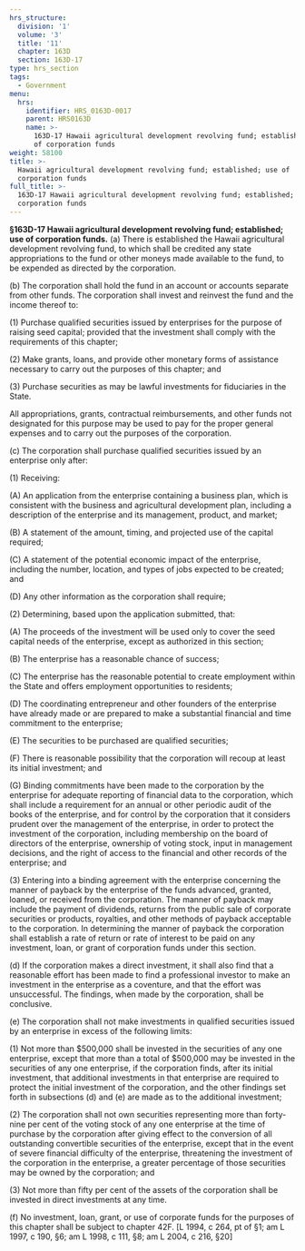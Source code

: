```yaml
---
hrs_structure:
  division: '1'
  volume: '3'
  title: '11'
  chapter: 163D
  section: 163D-17
type: hrs_section
tags:
  - Government
menu:
  hrs:
    identifier: HRS_0163D-0017
    parent: HRS0163D
    name: >-
      163D-17 Hawaii agricultural development revolving fund; established; use
      of corporation funds
weight: 58100
title: >-
  Hawaii agricultural development revolving fund; established; use of
  corporation funds
full_title: >-
  163D-17 Hawaii agricultural development revolving fund; established; use of
  corporation funds
---
```

**§163D-17 Hawaii agricultural development revolving fund; established; use of corporation funds.** (a) There is established the Hawaii agricultural development revolving fund, to which shall be credited any state appropriations to the fund or other moneys made available to the fund, to be expended as directed by the corporation.

(b) The corporation shall hold the fund in an account or accounts separate from other funds. The corporation shall invest and reinvest the fund and the income thereof to:

(1) Purchase qualified securities issued by enterprises for the purpose of raising seed capital; provided that the investment shall comply with the requirements of this chapter;

(2) Make grants, loans, and provide other monetary forms of assistance necessary to carry out the purposes of this chapter; and

(3) Purchase securities as may be lawful investments for fiduciaries in the State.

All appropriations, grants, contractual reimbursements, and other funds not designated for this purpose may be used to pay for the proper general expenses and to carry out the purposes of the corporation.

(c) The corporation shall purchase qualified securities issued by an enterprise only after:

(1) Receiving:

(A) An application from the enterprise containing a business plan, which is consistent with the business and agricultural development plan, including a description of the enterprise and its management, product, and market;

(B) A statement of the amount, timing, and projected use of the capital required;

(C) A statement of the potential economic impact of the enterprise, including the number, location, and types of jobs expected to be created; and

(D) Any other information as the corporation shall require;

(2) Determining, based upon the application submitted, that:

(A) The proceeds of the investment will be used only to cover the seed capital needs of the enterprise, except as authorized in this section;

(B) The enterprise has a reasonable chance of success;

(C) The enterprise has the reasonable potential to create employment within the State and offers employment opportunities to residents;

(D) The coordinating entrepreneur and other founders of the enterprise have already made or are prepared to make a substantial financial and time commitment to the enterprise;

(E) The securities to be purchased are qualified securities;

(F) There is reasonable possibility that the corporation will recoup at least its initial investment; and

(G) Binding commitments have been made to the corporation by the enterprise for adequate reporting of financial data to the corporation, which shall include a requirement for an annual or other periodic audit of the books of the enterprise, and for control by the corporation that it considers prudent over the management of the enterprise, in order to protect the investment of the corporation, including membership on the board of directors of the enterprise, ownership of voting stock, input in management decisions, and the right of access to the financial and other records of the enterprise; and

(3) Entering into a binding agreement with the enterprise concerning the manner of payback by the enterprise of the funds advanced, granted, loaned, or received from the corporation. The manner of payback may include the payment of dividends, returns from the public sale of corporate securities or products, royalties, and other methods of payback acceptable to the corporation. In determining the manner of payback the corporation shall establish a rate of return or rate of interest to be paid on any investment, loan, or grant of corporation funds under this section.

(d) If the corporation makes a direct investment, it shall also find that a reasonable effort has been made to find a professional investor to make an investment in the enterprise as a coventure, and that the effort was unsuccessful. The findings, when made by the corporation, shall be conclusive.

(e) The corporation shall not make investments in qualified securities issued by an enterprise in excess of the following limits:

(1) Not more than $500,000 shall be invested in the securities of any one enterprise, except that more than a total of $500,000 may be invested in the securities of any one enterprise, if the corporation finds, after its initial investment, that additional investments in that enterprise are required to protect the initial investment of the corporation, and the other findings set forth in subsections (d) and (e) are made as to the additional investment;

(2) The corporation shall not own securities representing more than forty-nine per cent of the voting stock of any one enterprise at the time of purchase by the corporation after giving effect to the conversion of all outstanding convertible securities of the enterprise, except that in the event of severe financial difficulty of the enterprise, threatening the investment of the corporation in the enterprise, a greater percentage of those securities may be owned by the corporation; and

(3) Not more than fifty per cent of the assets of the corporation shall be invested in direct investments at any time.

(f) No investment, loan, grant, or use of corporate funds for the purposes of this chapter shall be subject to chapter 42F. [L 1994, c 264, pt of §1; am L 1997, c 190, §6; am L 1998, c 111, §8; am L 2004, c 216, §20]